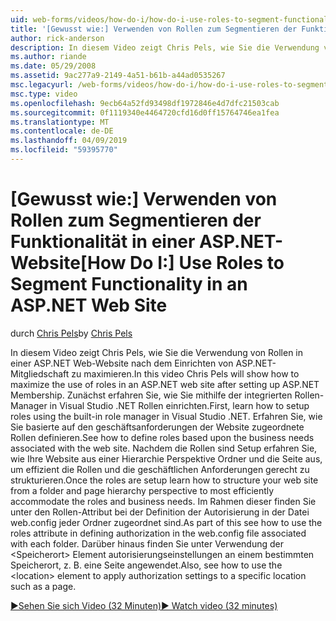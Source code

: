 ```yaml
---
uid: web-forms/videos/how-do-i/how-do-i-use-roles-to-segment-functionality-in-an-aspnet-web-site
title: '[Gewusst wie:] Verwenden von Rollen zum Segmentieren der Funktionalität in einer ASP.NET-Website | Microsoft-Dokumentation'
author: rick-anderson
description: In diesem Video zeigt Chris Pels, wie Sie die Verwendung von Rollen in einer ASP.NET Web-Website nach dem Einrichten von ASP.NET-Mitgliedschaft zu maximieren. Zunächst erfahren Sie, wie Rol einrichten...
ms.author: riande
ms.date: 05/29/2008
ms.assetid: 9ac277a9-2149-4a51-b61b-a44ad0535267
msc.legacyurl: /web-forms/videos/how-do-i/how-do-i-use-roles-to-segment-functionality-in-an-aspnet-web-site
msc.type: video
ms.openlocfilehash: 9ecb64a52fd93498df1972846e4d7dfc21503cab
ms.sourcegitcommit: 0f1119340e4464720cfd16d0ff15764746ea1fea
ms.translationtype: MT
ms.contentlocale: de-DE
ms.lasthandoff: 04/09/2019
ms.locfileid: "59395770"
---
```

# <a name="how-do-i-use-roles-to-segment-functionality-in-an-aspnet-web-site"></a><span data-ttu-id="edab2-104">[Gewusst wie:] Verwenden von Rollen zum Segmentieren der Funktionalität in einer ASP.NET-Website</span><span class="sxs-lookup"><span data-stu-id="edab2-104">[How Do I:] Use Roles to Segment Functionality in an ASP.NET Web Site</span></span>

<span data-ttu-id="edab2-105">durch [Chris Pels](https://twitter.com/chrispels)</span><span class="sxs-lookup"><span data-stu-id="edab2-105">by [Chris Pels](https://twitter.com/chrispels)</span></span>

<span data-ttu-id="edab2-106">In diesem Video zeigt Chris Pels, wie Sie die Verwendung von Rollen in einer ASP.NET Web-Website nach dem Einrichten von ASP.NET-Mitgliedschaft zu maximieren.</span><span class="sxs-lookup"><span data-stu-id="edab2-106">In this video Chris Pels will show how to maximize the use of roles in an ASP.NET web site after setting up ASP.NET Membership.</span></span> <span data-ttu-id="edab2-107">Zunächst erfahren Sie, wie Sie mithilfe der integrierten Rollen-Manager in Visual Studio .NET Rollen einrichten.</span><span class="sxs-lookup"><span data-stu-id="edab2-107">First, learn how to setup roles using the built-in role manager in Visual Studio .NET.</span></span> <span data-ttu-id="edab2-108">Erfahren Sie, wie Sie basierte auf den geschäftsanforderungen der Website zugeordnete Rollen definieren.</span><span class="sxs-lookup"><span data-stu-id="edab2-108">See how to define roles based upon the business needs associated with the web site.</span></span> <span data-ttu-id="edab2-109">Nachdem die Rollen sind Setup erfahren Sie, wie Ihre Website aus einer Hierarchie Perspektive Ordner und die Seite aus, um effizient die Rollen und die geschäftlichen Anforderungen gerecht zu strukturieren.</span><span class="sxs-lookup"><span data-stu-id="edab2-109">Once the roles are setup learn how to structure your web site from a folder and page hierarchy perspective to most efficiently accommodate the roles and business needs.</span></span> <span data-ttu-id="edab2-110">Im Rahmen dieser finden Sie unter den Rollen-Attribut bei der Definition der Autorisierung in der Datei web.config jeder Ordner zugeordnet sind.</span><span class="sxs-lookup"><span data-stu-id="edab2-110">As part of this see how to use the roles attribute in defining authorization in the web.config file associated with each folder.</span></span> <span data-ttu-id="edab2-111">Darüber hinaus finden Sie unter Verwendung der &lt;Speicherort&gt; Element autorisierungseinstellungen an einem bestimmten Speicherort, z. B. eine Seite angewendet.</span><span class="sxs-lookup"><span data-stu-id="edab2-111">Also, see how to use the &lt;location&gt; element to apply authorization settings to a specific location such as a page.</span></span>

[<span data-ttu-id="edab2-112">&#9654;Sehen Sie sich Video (32 Minuten)</span><span class="sxs-lookup"><span data-stu-id="edab2-112">&#9654; Watch video (32 minutes)</span></span>](https://channel9.msdn.com/Blogs/ASP-NET-Site-Videos/how-do-i-use-roles-to-segment-functionality-in-an-aspnet-web-site)
